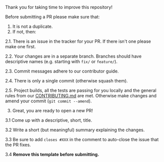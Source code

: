 Thank you for taking time to improve this repository!

Before submitting a PR please make sure that:

1. It is not a duplicate.
2. If not, then:

  2.1. There is an issue in the tracker for your PR. If there isn't one please make one first.
  
  2.2. Your changes are in a separate branch. Branches should have descriptive names (e.g. starting with `fix/` or `feature/`).

  2.3. Commit messages adhere to our contributor guide.

  2.4. There is only a single commit (otherwise squash them).

  2.5. Project builds, all the tests are passing for you locally and the general rules from our [CONTRIBUTING.md](CONTRIBUTING.md) are met. Otherwise make changes and amend your commit (`git commit --amend`).
  
3. Great, you are ready to open a new PR!

  3.1 Come up with a descriptive, short, title.
  
  3.2 Write a short (but meaningful) summary explaining the changes.
  
  3.3 Be sure to add `closes #XXX` in the comment to auto-close the issue that the PR fixes.
  
  3.4 **Remove this template before submitting.**
  